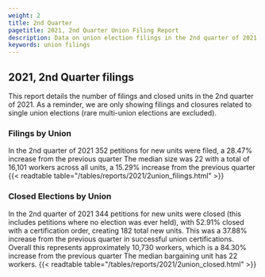 ```yaml
---
weight: 2
title: 2nd Quarter
pagetitle: 2021, 2nd Quarter Union Filing Report
description: Data on union election filings in the 2nd quarter of 2021
keywords: union filings
---
```


## 2021, 2nd Quarter filings

This report details the number of filings and closed units in the 2nd quarter of 2021. As a reminder, we are only showing filings and closures related to single union elections (rare multi-union elections are excluded).

### Filings by Union
In the 2nd quarter of 2021 352 petitions for new units were filed, a 28.47% increase from the previous quarter The median size was 22 with a total of 16,101 workers across all units, a 15.29% increase from the previous quarter
{{< readtable table="/tables/reports/2021/2union_filings.html" >}}

### Closed Elections by Union
In the 2nd quarter of 2021 344 petitions for new units were closed (this includes petitions where no election was ever held), with 52.91% closed with a certification order, creating 182 total new units. This was a 37.88% increase from the previous quarter in successful union certifications. Overall this represents approximately 10,730 workers, which is a 84.30% increase from the previous quarter The median bargaining unit has 22 workers.
{{< readtable table="/tables/reports/2021/2union_closed.html" >}}
